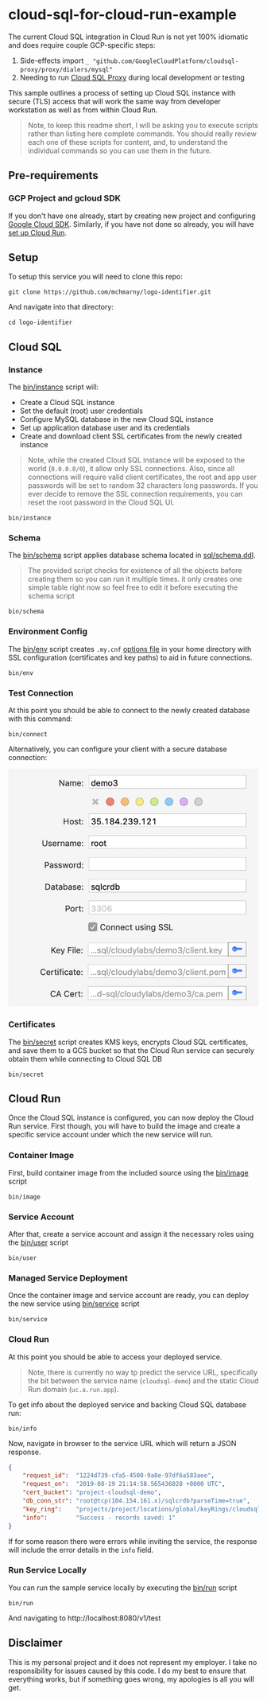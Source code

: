 # cloud-sql-for-cloud-run-example

The current Cloud SQL integration in Cloud Run is not yet 100% idiomatic and does require couple GCP-specific steps:

1. Side-effects import `_ "github.com/GoogleCloudPlatform/cloudsql-proxy/proxy/dialers/mysql"`
2. Needing to run [Cloud SQL Proxy](https://cloud.google.com/sql/docs/mysql/quickstart-proxy-test) during local development or testing

This sample outlines a process of setting up Cloud SQL instance with secure (TLS) access that will work the same way from developer workstation as well as from within Cloud Run.

> Note, to keep this readme short, I will be asking you to execute scripts rather than listing here complete commands. You should really review each one of these scripts for content, and, to understand the individual commands so you can use them in the future.

## Pre-requirements

### GCP Project and gcloud SDK

If you don't have one already, start by creating new project and configuring [Google Cloud SDK](https://cloud.google.com/sdk/docs/). Similarly, if you have not done so already, you will have [set up Cloud Run](https://cloud.google.com/run/docs/setup).

## Setup

To setup this service you will need to clone this repo:

```shell
git clone https://github.com/mchmarny/logo-identifier.git
```

And navigate into that directory:

```shell
cd logo-identifier
```

## Cloud SQL

### Instance

The [bin/instance](bin/instance) script will:

* Create a Cloud SQL instance
* Set the default (root) user credentials
* Configure MySQL database in the new Cloud SQL instance
* Set up application database user and its credentials
* Create and download client SSL certificates from the newly created instance

> Note, while the created Cloud SQL instance will be exposed to the world (`0.0.0.0/0`), it allow only SSL connections. Also, since all connections will require valid client certificates, the root and app user passwords will be set to random 32 characters long passwords. If you ever decide to remove the SSL connection requirements, you can reset the root password in the Cloud SQL UI.

```shell
bin/instance
```

### Schema

The [bin/schema](bin/schema) script applies database schema located in [sql/schema.ddl](sql/schema.ddl).

> The provided script checks for existence of all the objects before creating them so you can run it multiple times. it only creates one simple table right now so feel free to edit it before executing the schema script

```shell
bin/schema
```

### Environment Config

The [bin/env](bin/env) script creates `.my.cnf` [options file](https://dev.mysql.com/doc/refman/8.0/en/option-files.html) in your home directory with SSL configuration (certificates and key paths) to aid in future connections.

```shell
bin/env
```

### Test Connection

At this point you should be able to connect to the newly created database with this command:

```shell
bin/connect
```

Alternatively, you can configure your client with a secure database connection:

![](img/connui.png)

### Certificates

The [bin/secret](bin/secret) script creates KMS keys, encrypts Cloud SQL certificates, and save them to a GCS bucket so that the Cloud Run service can securely obtain them while connecting to Cloud SQL DB

```shell
bin/secret
```

## Cloud Run

Once the Cloud SQL instance is configured, you can now deploy the Cloud Run service. First though, you will have to build the image and create a specific service account under which the new service will run.

### Container Image

First, build container image from the included source using the [bin/image](bin/image) script

```shell
bin/image
```

### Service Account

After that, create a service account and assign it the necessary roles using the [bin/user](bin/user) script

```shell
bin/user
```

### Managed Service Deployment

Once the container image and service account are ready, you can deploy the new service using [bin/service](bin/service) script

```shell
bin/service
```

### Cloud Run

At this point you should be able to access your deployed service.

> Note, there is currently no way tp predict the service URL, specifically the bit between the service name (`cloudsql-demo`) and the static Cloud Run domain (`uc.a.run.app`).

To get info about the deployed service and backing Cloud SQL database run:

```shell
bin/info
```

Now, navigate in browser to the service URL which will return a JSON response.

```json
{
    "request_id":  "1224d739-cfa5-4500-9a8e-97df6a583aee",
    "request_on":  "2019-08-19 21:14:58.565436028 +0000 UTC",
    "cert_bucket": "project-cloudsql-demo",
    "db_conn_str": "root@tcp(104.154.161.x)/sqlcrdb?parseTime=true",
    "key_ring":    "projects/project/locations/global/keyRings/cloudsql-demo",
    "info":        "Success - records saved: 1"
}
```

If for some reason there were errors while inviting the service, the response will include the error details in the `info` field.

### Run Service Locally

You can run the sample service locally by executing the [bin/run](bin/run) script

```shell
bin/run
```

And navigating to http://localhost:8080/v1/test

## Disclaimer

This is my personal project and it does not represent my employer. I take no responsibility for issues caused by this code. I do my best to ensure that everything works, but if something goes wrong, my apologies is all you will get.
